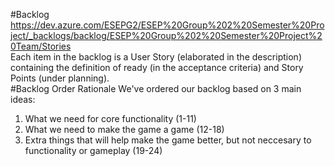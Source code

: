 #Backlog
https://dev.azure.com/ESEPG2/ESEP%20Group%202%20Semester%20Project/_backlogs/backlog/ESEP%20Group%202%20Semester%20Project%20Team/Stories <br>
Each item in the backlog is a User Story (elaborated in the description) containing the definition of ready (in the acceptance criteria) and Story Points (under planning).<br>
#Backlog Order Rationale
We've ordered our backlog based on 3 main ideas:<br>
1. What we need for core functionality (1-11)<br>
2. What we need to make the game a game (12-18)<br>
3. Extra things that will help make the game better, but not neccesary to functionality or gameplay (19-24) <br>
